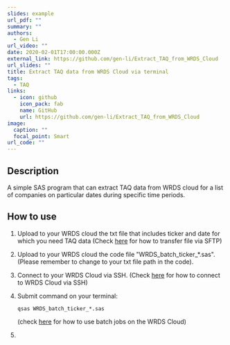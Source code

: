 ```yaml
---
slides: example
url_pdf: ""
summary: ""
authors:
  - Gen Li
url_video: ""
date: 2020-02-01T17:00:00.000Z
external_link: https://github.com/gen-li/Extract_TAQ_from_WRDS_Cloud
url_slides: ""
title: Extract TAQ data from WRDS Cloud via terminal
tags:
  - TAQ
links:
  - icon: github
    icon_pack: fab
    name: GitHub
    url: https://github.com/gen-li/Extract_TAQ_from_WRDS_Cloud
image:
  caption: ""
  focal_point: Smart
url_code: ""
---
```

## Description

A simple SAS program that can extract TAQ data from WRDS cloud for a list of companies on particular dates during specific time periods.

## [](https://github.com/gen-li/Extract_TAQ_from_WRDS_Cloud/blob/master/ReadMe.md#how-to-use)How to use

1. Upload to your WRDS cloud the txt file that includes ticker and date for which you need TAQ data (Check [here](https://wrds-www.wharton.upenn.edu/pages/support/the-wrds-cloud/managing-data/accessing-wrds-remotely-sftp/) for how to transfer file via SFTP)
2. Upload to your WRDS cloud the code file "WRDS_batch\_ticker\_*.sas". (Please remember to change to your txt file path in the code).
3. Connect to your WRDS Cloud via SSH. (Check [here](https://wrds-www.wharton.upenn.edu/pages/support/the-wrds-cloud/using-ssh-connect-wrds-cloud) for how to connect to WRDS Cloud via SSH)
4. Submit command on your terminal:

   ```sas
   qsas WRDS_batch_ticker_*.sas 
   ```

   (check [here](https://wrds-www.wharton.upenn.edu/pages/support/the-wrds-cloud/running-jobs/batch-jobs-wrds-cloud/) for how to use batch jobs on the WRDS Cloud)
5.